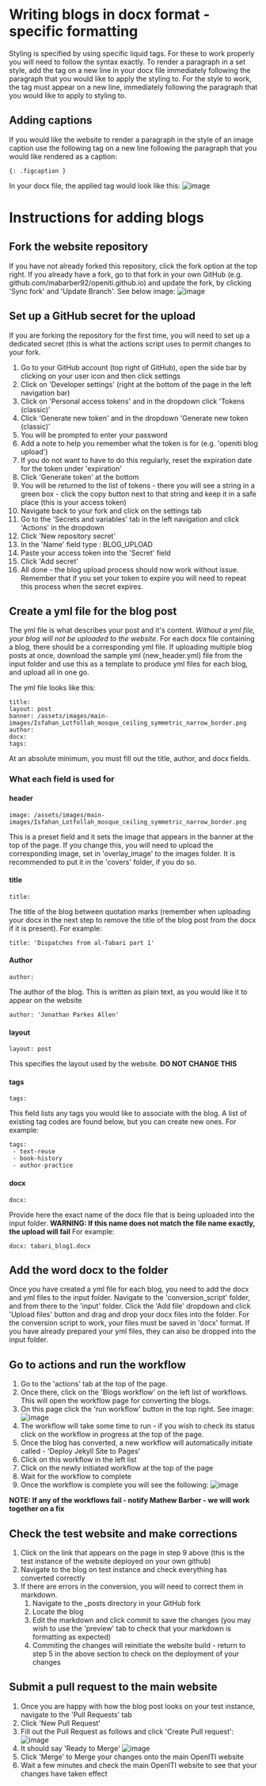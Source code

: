 # Writing blogs in docx format - specific formatting
Styling is specified by using specific liquid tags. For these to work properly you will need to follow the syntax exactly. To render a paragraph in a set style, add the tag on a new line in your docx file immediately following the paragraph that you would like to apply the styling to. For the style to work, the tag must appear on a new line, immediately following the paragraph that you would like to apply to styling to.

## Adding captions
If you would like the website to render a paragraph in the style of an image caption use the following tag on a new line following the paragraph that you would like rendered as a caption:
```
{: .figcaption }
```

In your docx file, the applied tag would look like this:
![image](https://github.com/mabarber92/openiti.github.io/assets/46000359/fbb42c5e-dde1-4d2f-96d5-ecd80dfff603)



# Instructions for adding blogs

## Fork the website repository
If you have not already forked this repository, click the fork option at the top right. 
If you already have a fork, go to that fork in your own GitHub (e.g. github.com/mabarber92/openiti.github.io) and update the fork, by clicking 'Sync fork' and 'Update Branch'. See below image:
![image](https://github.com/mabarber92/openiti.github.io/assets/46000359/a99d92b9-a67c-4f56-a468-4da98a857ea0)



## Set up a GitHub secret for the upload
If you are forking the repository for the first time, you will need to set up a dedicated secret (this is what the actions script uses to permit changes to your fork.
1. Go to your GitHub account (top right of GitHub), open the side bar by clicking on your user icon and then click settings
2. Click on 'Developer settings' (right at the bottom of the page in the left navigation bar)
3. Click on 'Personal access tokens' and in the dropdown click 'Tokens (classic)'
4. Click 'Generate new token' and in the dropdown 'Generate new token (classic)'
5. You will be prompted to enter your password
6. Add a note to help you remember what the token is for (e.g. 'openiti blog upload')
7. If you do not want to have to do this regularly, reset the expiration date for the token under 'expiration'
8. Click 'Generate token' at the bottom
9. You will be returned to the list of tokens - there you will see a string in a green box - click the copy button next to that string and keep it in a safe place (this is your access token)
10. Navigate back to your fork and click on the settings tab
11. Go to the 'Secrets and variables' tab in the left navigation and click 'Actions' in the dropdown
12. Click 'New repository secret'
13. In the 'Name' field type : BLOG_UPLOAD
14. Paste your access token into the 'Secret' field
15. Click 'Add secret'
16. All done - the blog upload process should now work without issue. Remember that if you set your token to expire you will need to repeat this process when the secret expires.


## Create a yml file for the blog post
The yml file is what describes your post and it's content. *Without a yml file, your blog will not be uploaded to the website*. For each docx file containing a blog, there should be a corresponding yml file. If uploading multiple blog posts at once, download the sample yml (new_header.yml) file from the input folder and use this as a template to produce yml files for each blog, and upload all in one go.

The yml file looks like this:
```
title: 
layout: post
banner: /assets/images/main-images/Isfahan_Lotfollah_mosque_ceiling_symmetric_narrow_border.png
author: 
docx: 
tags:
```

At an absolute minimum, you must fill out the title, author, and docx fields.

### What each field is used for
#### header
```
image: /assets/images/main-images/Isfahan_Lotfollah_mosque_ceiling_symmetric_narrow_border.png
```
This is a preset field and it sets the image that appears in the banner at the top of the page. If you change this, you will need to upload the corresponding image, set in 'overlay_image' to the images folder. It is recommended to put it in the 'covers' folder, if you do so.

#### title
```
title:
```
The title of the blog between quotation marks (remember when uploading your docx in the next step to remove the title of the blog post from the docx if it is present). For example:
```
title: 'Dispatches from al-Tabari part 1'
```
#### Author
```
author:
```
The author of the blog. This is written as plain text, as you would like it to appear on the website
```
author: 'Jonathan Parkes Allen'
```
#### layout
```
layout: post
```
This specifies the layout used by the website. **DO NOT CHANGE THIS**

#### tags
```
tags:
```
This field lists any tags you would like to associate with the blog. A list of existing tag codes are found below, but you can create new ones. For example:
```
tags:
 - text-reuse
 - book-history
 - author-practice
```
#### docx
```
docx:
```
Provide here the exact name of the docx file that is being uploaded into the input folder. **WARNING: If this name does not match the file name exactly, the upload will fail** For example:
```
docx: tabari_blog1.docx
```


## Add the word docx to the folder
Once you have created a yml file for each blog, you need to add the docx and yml files to the input folder. Navigate to the 'conversion_script' folder, and from there to the 'input' folder. Click the 'Add file' dropdown and click 'Upload files' button and drag and drop your docx files into the folder. For the conversion script to work, your files must be saved in 'docx' format. If you have already prepared your yml files, they can also be dropped into the input folder.

## Go to actions and run the workflow
1. Go to the 'actions' tab at the top of the page.
2. Once there, click on the 'Blogs workflow' on the left list of workflows. This will open the workflow page for converting the blogs.
3. On this page click the 'run workflow' button in the top right. See image:
   ![image](https://github.com/mabarber92/openiti.github.io/assets/46000359/396dbe09-b07c-4521-ac43-aae13722640c)
4. The workflow will take some time to run - if you wish to check its status click on the workflow in progress at the top of the page.
5. Once the blog has converted, a new workflow will automatically initiate called - 'Deploy Jekyll Site to Pages'
6. Click on this workflow in the left list
7. Click on the newly initiated workflow at the top of the page
8. Wait for the workflow to complete
9. Once the workflow is complete you will see the following:
    ![image](https://github.com/mabarber92/openiti.github.io/assets/46000359/34bd58ac-c886-42c1-9ed3-0b6ab55721a2)

**NOTE: If any of the workflows fail - notify Mathew Barber - we will work together on a fix**


## Check the test website and make corrections
1. Click on the link that appears on the page in step 9 above (this is the test instance of the website deployed on your own github)
2. Navigate to the blog on test instance and check everything has converted correctly
3. If there are errors in the conversion, you will need to correct them in markdown.
   1. Navigate to the _posts directory in your GitHub fork
   2. Locate the blog
   3. Edit the markdown and click commit to save the changes (you may wish to use the 'preview' tab to check that your markdown is formatting as expected)
   4. Commiting the changes will reinitiate the website build - return to step 5 in the above section to check on the deployment of your changes

## Submit a pull request to the main website
1. Once you are happy with how the blog post looks on your test instance, navigate to the 'Pull Requests' tab
2. Click 'New Pull Request'
3. Fill out the Pull Request as follows and click 'Create Pull request':
   ![image](https://github.com/mabarber92/openiti.github.io/assets/46000359/6a955e70-5ea6-4b66-bdae-68982d92de01)
5. It should say 'Ready to Merge'
   ![image](https://github.com/mabarber92/openiti.github.io/assets/46000359/1504fd3f-1033-45ed-8ec8-37035ed9b4ee)
7. Click 'Merge' to Merge your changes onto the main OpenITI website
8. Wait a few minutes and check the main OpenITI website to see that your changes have taken effect



